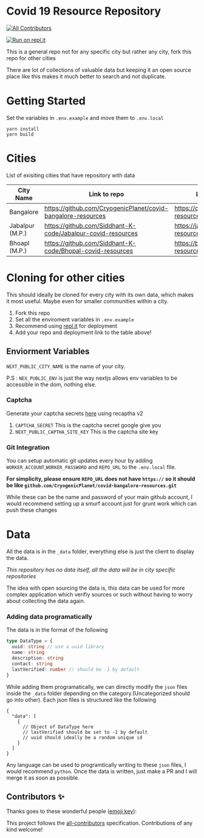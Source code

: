 # Covid 19 Resource Repository
<!-- ALL-CONTRIBUTORS-BADGE:START - Do not remove or modify this section -->
[![All Contributors](https://img.shields.io/badge/all_contributors-0-orange.svg?style=flat-square)](#contributors-)
<!-- ALL-CONTRIBUTORS-BADGE:END -->

[![Run on repl.it](https://repl.it/badge/github/CryogenicPlanet/covid-resources)](https://repl.it/github/CryogenicPlanet/covid-resources}&ref=button)

This is a general repo not for any specific city but rather any city, fork this repo for other cities

There are lot of collections of valuable data but keeping it an open source place like this makes it much better to search and not duplicate.

# Getting Started

Set the variables in `.env.example` and move them to `.env.local`

```
yarn install
yarn build
```

# Cities

List of exisiting cities that have repository with data

| City Name | Link to repo                                                 | Link to deployment                                         |
| --------- | ------------------------------------------------------------ | ---------------------------------------------------------- |
| Bangalore | https://github.com/CryogenicPlanet/covid-bangalore-resources | https://covid-bangalore-resources.cryogenicplanet.repl.co/ |
| Jabalpur (M.P.) | https://github.com/Siddhant-K-code/Jabalpur-covid-resources | https://jabalpur-covid-resources.siddhantkcode.repl.co/ |
| Bhoapl (M.P.) | https://github.com/Siddhant-K-code/Bhopal-covid-resources | https://bhopal-covid-resources.siddhantkcode.repl.co/ |

# Cloning for other cities

This should ideally be cloned for every city with its own data, which makes it most useful. Maybe even for smaller communities within a city.

1. Fork this repo
2. Set all the enviroment variables in `.env.example`
3. Recommend using [repl.it](https://repl.it) for deployment
4. Add your repo and deployment link to the table above!

## Enviorment Variables

`NEXT_PUBLIC_CITY_NAME` is the name of your city.

P.S : `NEX_PUBLIC_ENV` is just the way nextjs allows env variables to be accessible in the dom, nothing else.

### Captcha

Generate your captcha secrets [here](https://g.co/recaptcha/v3) using recaptha v2

1.  `CAPTCHA_SECRET` This is the captcha secret google give you
2.  `NEXT_PUBLIC_CAPTHA_SITE_KEY` This is the captcha site key

### Git Integration

You can setup automatic git updates every hour by adding `WORKER_ACCOUNT`,`WORKER_PASSWORD` and `REPO_URL` to the `.env.local` file.

**For simplicity, please ensure `REPO_URL` does not have `https://` so it should be like `github.com/CryogenicPlanet/covid-bangalore-resources.git`**

While these can be the name and password of your main github account, I would recommend setting up a smurf account just for grunt work which can push these changes

# Data

All the data is in the `_data` folder, everything else is just the client to display the data.

_This repository has no data itself, all the data will be in city specific repositories_

The idea with open sourcing the data is, this data can be used for more complex application which verifiy sources or such without having to worry about collecting the data again.

### Adding data programatically

The data is in the format of the following

```typescript
type DataType = {
  uuid: string // use a uuid library
  name: string
  description: string
  contact: string
  lastVerified: number // should be -1 by default
}
```

While adding them programatically, we can directly modify the `json` files inside the `_data` folder depending on the category.(Uncategorized should go into other). Each json files is structured like the following

```
{
  "data": [
    {
      // Object of DataType here
      // lastVerified should be set to -1 by default
      // uuid should ideally be a random unique id
    }
  ]
}
```

Any language can be used to programtically writing to these `json` files, I would recommend `python`. Once the data is written, just make a PR and I will merge it as soon as possible.

## Contributors ✨

Thanks goes to these wonderful people ([emoji key](https://allcontributors.org/docs/en/emoji-key)):

<!-- ALL-CONTRIBUTORS-LIST:START - Do not remove or modify this section -->
<!-- prettier-ignore-start -->
<!-- markdownlint-disable -->
<!-- markdownlint-restore -->
<!-- prettier-ignore-end -->
<!-- ALL-CONTRIBUTORS-LIST:END -->

This project follows the [all-contributors](https://github.com/all-contributors/all-contributors) specification. Contributions of any kind welcome!
